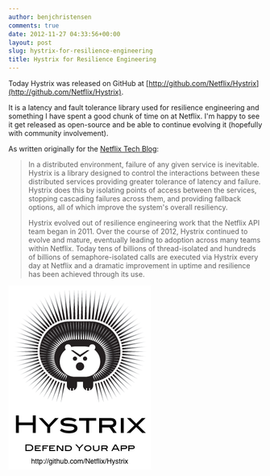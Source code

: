 ```yaml
---
author: benjchristensen
comments: true
date: 2012-11-27 04:33:56+00:00
layout: post
slug: hystrix-for-resilience-engineering
title: Hystrix for Resilience Engineering
---
```


Today Hystrix was released on GitHub at [http://github.com/Netflix/Hystrix](http://github.com/Netflix/Hystrix).

It is a latency and fault tolerance library used for resilience engineering and something I have spent a good chunk of time on at Netflix. I'm happy to see it get released as open-source and be able to continue evolving it (hopefully with community involvement).

As written originally for the [Netflix Tech Blog](http://techblog.netflix.com/2012/11/hystrix.html):



<blockquote>In a distributed environment, failure of any given service is inevitable. Hystrix is a library designed to control the interactions between these distributed services providing greater tolerance of latency and failure. Hystrix does this by isolating points of access between the services, stopping cascading failures across them, and providing fallback options, all of which improve the system's overall resiliency.

Hystrix evolved out of resilience engineering work that the Netflix API team began in 2011. Over the course of 2012, Hystrix continued to evolve and mature, eventually leading to adoption across many teams within Netflix. Today tens of billions of thread-isolated and hundreds of billions of semaphore-isolated calls are executed via Hystrix every day at Netflix and a dramatic improvement in uptime and resilience has been achieved through its use.</blockquote>



![](images/hystrix-logo-tagline-vertical.png)
